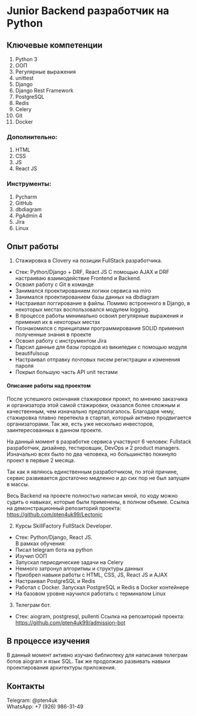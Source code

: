 # Junior Backend разработчик на Python

## Ключевые компетенции
1. Python 3
2. ООП
3. Регулярные выражения
4. unittest
5. Django
6. Django Rest Framework
7. PostgreSQL
8. Redis
9. Celery
10. Git
11. Docker

### Дополнительно:
1. HTML
2. CSS
3. JS
4. React JS

### Инструменты:
1. Pycharm
2. GitHub
3. dbdiagram
4. PgAdmin 4
5. Jira
6. Linux

## Опыт работы

1. Стажировка в Clovery на позиции FullStack разработчика.
 - Стек: Python/Django + DRF, React JS 
С помощью AJAX и DRF настраиваю взаимодействие Frontend и Backend. 
 - Освоил работу с Git в команде 
 - Занимался проектированием логики сервиса на miro
 - Занимался проектированием базы данных на dbdiagram
 - Настраивал логгирование в файлы. Помимо встроенного в Django, в некоторых местах воспользовался модулем logging.
 - В процессе работы минимально освоил регулярные выражения и применил их в некоторых местах
 - Познакомился с принципами программирования SOLID применил полученные знания в проекте
 - Освоил работу с инструментом Jira
 - Парсил данные для базы городов из википедии с помощью модуля beautifulsoup
 - Настраивал отправку почтовых писем регистрации и изменения пароля
 - Покрыл большую часть API unit тестами

#### Описание работы над проектом
После успешного окончания стажировки проект, по мнению заказчика и организатора этой
самой стажировки, оказался более сложным и качественным, чем изначально предполагалось.
Благодаря чему, стажировка плавно перетекла в стартап, который активно продвигается организаторами.
Так же, есть уже несколько инвесторов, заинтересованных в данном проекте.

На данный момент в разработке сервиса участвуют 6 человек: Fullstack разработчик, 
дизайнер, тестировщик, DevOps и 2 product managers. Изначально всех было по два человека,
но большинство покинуло проект в первые 2 месяца.

Так как я являюсь единственным разработчиком, по этой причине, сервис развивается
достаточно медленно и до сих пор не был запущен в массы.

Весь Backend на проекте полностью написан мной, по коду можно судить о навыках, 
которые были применены, в полном объеме.
Ссылка на демонстрационный репозиторий проекта: https://github.com/pten4uk99/Lectonic

2. Курсы SkillFactory FullStack Developer.
- Стек: Python/Django, React JS. <br/>
В рамках обучения:
- Писал telegram бота на python
- Изучил ООП
- Запускал периодические задачи на Celery
- Немного затронул алгоритмы и структуры данных
- Приобрел навыки работы с HTML, CSS, JS, React JS и AJAX
- Настраивал PostgreSQL и Redis
- Работал с Docker. Запускал PostgreSQL и Redis в Docker контейнере
- На базовом уровне научился работать с терминалом Linux

3. Телеграм бот.
- Стек: aiogram, postgresql, pullenti
Ссылка на репозиторий проекта: https://github.com/pten4uk99/admission-bot


## В процессе изучения
В данный момент активно изучаю библиотеку для написания
телеграм ботов aiogram и язык SQL. Так же продолжаю развивать
навыки проектирования архитектуры приложения.


## Контакты
Telegram: @pten4uk \
WhatsApp: +7 (926) 986-31-49